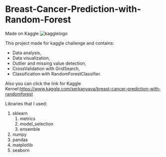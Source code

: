 # Breast-Cancer-Prediction-with-Random-Forest
Made on Kaggle 
![kagglelogo](https://www.dataapplab.com/kaggle-thoughts/kaggle-logo-transparent-300/)

This project made for kaggle challenge and contains:
* Data analysis,
* Data visualization,
* Outlier and missing value detection,
* CrossValidation with GridSearch,
* Classification with RandomForestClassifier.

Also you can click the link for Kaggle Kernel:https://www.kaggle.com/serkanyava/breast-cancer-prediction-with-randomforest

Libraries that I used:
1. sklearn
   1. metrics
   2. model_selection
   3. ensemble
2. numpy
3. pandas
4. matplotlib
5. seaborn
